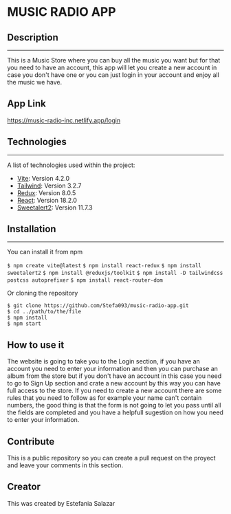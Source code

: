 # MUSIC RADIO APP

## Description
***
This is a Music Store where you can buy all the music you want but for that you need to have an account, this app will let you create 
a new account in case you don't have one or you can just login in your account and enjoy all the music we have.

## App Link

https://music-radio-inc.netlify.app/login

## Technologies
***
A list of technologies used within the project:
* [Vite](https://vitejs.dev/guide/): Version 4.2.0 
* [Tailwind](https://tailwindcss.com/): Version 3.2.7
* [Redux](https://react-redux.js.org/): Version 8.0.5
* [React](https://react.dev/): Version 18.2.0
* [Sweetalert2](https://www.npmjs.com/package/sweetalert2): Version 11.7.3


## Installation
***
You can install it from npm 

`$ npm create vite@latest`
`$ npm install react-redux`
`$ npm install sweetalert2`
`$ npm install @reduxjs/toolkit`
`$ npm install -D tailwindcss postcss autoprefixer`
`$ npm install react-router-dom`

Or cloning the repository

```
$ git clone https://github.com/Stefa093/music-radio-app.git
$ cd ../path/to/the/file
$ npm install
$ npm start
```

## How to use it

The website is going to take you to the Login section, if you have an account you need to enter your information and then you can purchase an album from
the store but if you don't have an account in this case you need to go to Sign Up section and crate a new account by this way you can have full
access to the store.
If you need to create a new account there are some rules that you need to follow as for example your name can't contain numbers, the good thing is 
that the form is not going to let you pass until all the fields are completed and you have a helpfull sugestion on how you need to enter your information. 

## Contribute

This is a public repository so you can create a pull request on the proyect and leave your comments in this section.

## Creator

This was created by Estefania Salazar
